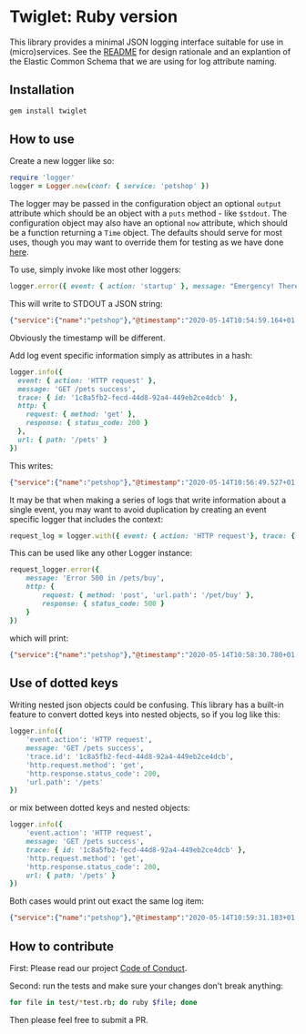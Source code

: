 # Twiglet: Ruby version

This library provides a minimal JSON logging interface suitable for use in (micro)services. See the [README](../README.md) for design rationale and an explantion of the Elastic Common Schema that we are using for log attribute naming.

## Installation

```bash
gem install twiglet
```

## How to use

Create a new logger like so:

```ruby
require 'logger'
logger = Logger.new(conf: { service: 'petshop' })
```

The logger may be passed in the configuration object an optional `output` attribute which should be an object with a `puts` method - like `$stdout`. The configuration object may also have an optional `now` attribute, which should be a function returning a `Time` object. The defaults should serve for most uses, though you may want to override them for testing as we have done [here](test/logger_test.rb).

To use, simply invoke like most other loggers:

```ruby
logger.error({ event: { action: 'startup' }, message: "Emergency! There's an Emergency going on" })
```

This will write to STDOUT a JSON string:

```json
{"service":{"name":"petshop"},"@timestamp":"2020-05-14T10:54:59.164+01:00","log":{"level":"error"},"event":{"action":"startup"},"message":"Emergency! There's an Emergency going on"}
```

Obviously the timestamp will be different.

Add log event specific information simply as attributes in a hash:

```ruby
logger.info({
  event: { action: 'HTTP request' },
  message: 'GET /pets success',
  trace: { id: '1c8a5fb2-fecd-44d8-92a4-449eb2ce4dcb' },
  http: {
    request: { method: 'get' },
    response: { status_code: 200 }
  },
  url: { path: '/pets' }
})
```

This writes:

```json
{"service":{"name":"petshop"},"@timestamp":"2020-05-14T10:56:49.527+01:00","log":{"level":"info"},"event":{"action":"HTTP request"},"message":"GET /pets success","trace":{"id":"1c8a5fb2-fecd-44d8-92a4-449eb2ce4dcb"},"http":{"request":{"method":"get"},"response":{"status_code":200}},"url":{"path":"/pets"}}
```

It may be that when making a series of logs that write information about a single event, you may want to avoid duplication by creating an event specific logger that includes the context:

```ruby
request_log = logger.with({ event: { action: 'HTTP request'}, trace: { id: '1c8a5fb2-fecd-44d8-92a4-449eb2ce4dcb' }})
```

This can be used like any other Logger instance:

```ruby
request_logger.error({
    message: 'Error 500 in /pets/buy',
    http: {
        request: { method: 'post', 'url.path': '/pet/buy' },
        response: { status_code: 500 }
    }
})
```

which will print:

```json
{"service":{"name":"petshop"},"@timestamp":"2020-05-14T10:58:30.780+01:00","log":{"level":"error"},"event":{"action":"HTTP request"},"trace":{"id":"126bb6fa-28a2-470f-b013-eefbf9182b2d"},"message":"Error 500 in /pets/buy","http":{"request":{"method":"post","url.path":"/pet/buy"},"response":{"status_code":500}}}
```

## Use of dotted keys

Writing nested json objects could be confusing. This library has a built-in feature to convert dotted keys into nested objects, so if you log like this:

```ruby
logger.info({
    'event.action': 'HTTP request',
    message: 'GET /pets success',
    'trace.id': '1c8a5fb2-fecd-44d8-92a4-449eb2ce4dcb',
    'http.request.method': 'get',
    'http.response.status_code': 200,
    'url.path': '/pets'
})
```

or mix between dotted keys and nested objects:

```ruby
logger.info({
    'event.action': 'HTTP request',
    message: 'GET /pets success',
    trace: { id: '1c8a5fb2-fecd-44d8-92a4-449eb2ce4dcb' },
    'http.request.method': 'get',
    'http.response.status_code': 200,
    url: { path: '/pets' }
})
```

Both cases would print out exact the same log item:

```json
{"service":{"name":"petshop"},"@timestamp":"2020-05-14T10:59:31.183+01:00","log":{"level":"info"},"event":{"action":"HTTP request"},"message":"GET /pets success","trace":{"id":"1c8a5fb2-fecd-44d8-92a4-449eb2ce4dcb"},"http":{"request":{"method":"get"},"response":{"status_code":200}},"url":{"path":"/pets"}}
```

## How to contribute

First: Please read our project [Code of Conduct](../CODE_OF_CONDUCT.md).

Second: run the tests and make sure your changes don't break anything:

```bash
for file in test/*test.rb; do ruby $file; done
```

Then please feel free to submit a PR.

